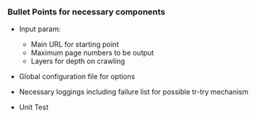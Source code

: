 ### Bullet Points for necessary components
* Input param:
    * Main URL for starting point
    * Maximum page numbers to be output
    * Layers for depth on crawling
    
* Global configuration file for options
* Necessary loggings including failure list for possible tr-try mechanism
* Unit Test